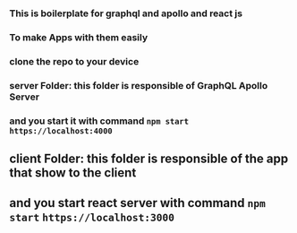 ### This is boilerplate for graphql and apollo and react js
### To make Apps with them easily
### clone the repo to your device 
### server Folder: this folder is responsible of GraphQL Apollo Server
### and you start it with command `npm start`  `https://localhost:4000`
## client Folder: this folder is responsible of the app that show to the client
## and you start react server with command `npm start`  `https://localhost:3000`

